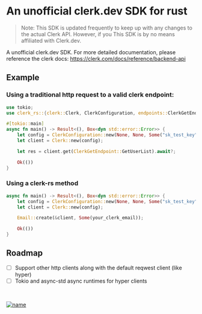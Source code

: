 # An unofficial clerk.dev SDK for rust
> Note: This SDK is updated frequently to keep up with any changes to the actual Clerk API. However, if you  This SDK is by no means affiliated with Clerk.dev.

A unofficial clerk.dev SDK. For more detailed documentation, please reference the clerk docs: https://clerk.com/docs/reference/backend-api

## Example

### Using a traditional http request to a valid clerk endpoint:
```rust
use tokio;
use clerk_rs::{clerk::Clerk, ClerkConfiguration, endpoints::ClerkGetEndpoint};

#[tokio::main]
async fn main() -> Result<(), Box<dyn std::error::Error>> {
    let config = ClerkConfiguration::new(None, None, Some("sk_test_key".to_string()), None);
    let client = Clerk::new(config);

    let res = client.get(ClerkGetEndpoint::GetUserList).await?;

    Ok(())
}
```

### Using a clerk-rs method
```rust
async fn main() -> Result<(), Box<dyn std::error::Error>> {
    let config = ClerkConfiguration::new(None, None, Some("sk_test_key".to_string()), None);
    let client = Clerk::new(config);

    Email::create(&client, Some(your_clerk_email));

    Ok(())
}
```

## Roadmap
 - [ ] Support other http clients along with the default reqwest client (like hyper)
 - [ ] Tokio and async-std async runtimes for hyper clients

</br>

[![name](https://user-images.githubusercontent.com/68653294/232106249-fcb88fc1-c6cb-4c07-902d-7f8bed8444a0.svg)](https://cincinnati.ventures)
